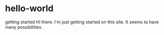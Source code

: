 # hello-world
getting started
Hi there. I'm just getting started on this site. It seems to have many possibilities. 
